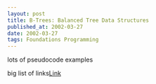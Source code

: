 ```yaml
---
layout: post
title: B-Trees: Balanced Tree Data Structures
published_at: 2002-03-27
date: 2002-03-27
tags: Foundations Programming
---
```


lots of pseudocode examples  

big list of links[Link](http://www.bluerwhite.org/btree/)  